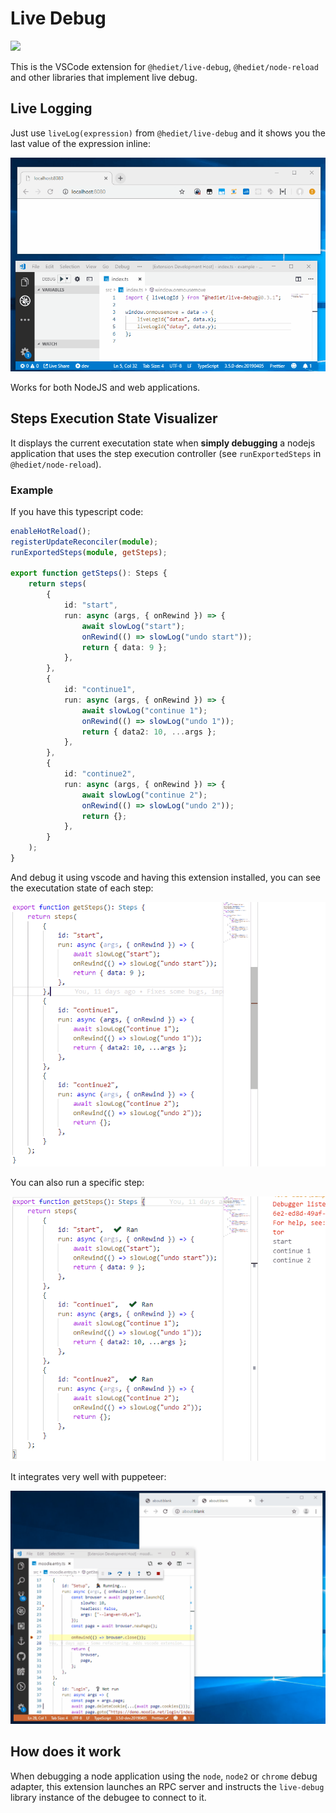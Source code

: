# Live Debug

[![](https://img.shields.io/twitter/follow/hediet_dev.svg?style=social)](https://twitter.com/intent/follow?screen_name=hediet_dev)

This is the VSCode extension for `@hediet/live-debug`, `@hediet/node-reload`
and other libraries that implement live debug.

## Live Logging

Just use `liveLog(expression)` from `@hediet/live-debug`
and it shows you the last value of the expression inline:

![Demo](./docs/demo-live-log.gif)

Works for both NodeJS and web applications.

## Steps Execution State Visualizer

It displays the current executation state when **simply debugging**
a nodejs application that uses the step execution controller
(see `runExportedSteps` in `@hediet/node-reload`).

### Example

If you have this typescript code:

```ts
enableHotReload();
registerUpdateReconciler(module);
runExportedSteps(module, getSteps);

export function getSteps(): Steps {
	return steps(
		{
			id: "start",
			run: async (args, { onRewind }) => {
				await slowLog("start");
				onRewind(() => slowLog("undo start"));
				return { data: 9 };
			},
		},
		{
			id: "continue1",
			run: async (args, { onRewind }) => {
				await slowLog("continue 1");
				onRewind(() => slowLog("undo 1"));
				return { data2: 10, ...args };
			},
		},
		{
			id: "continue2",
			run: async (args, { onRewind }) => {
				await slowLog("continue 2");
				onRewind(() => slowLog("undo 2"));
				return {};
			},
		}
	);
}
```

And debug it using vscode and having this extension installed, you can see the executation state of each step:

![Execution state](./docs/demo-vscode-steps1.gif)

You can also run a specific step:

![Move to step](./docs/demo-vscode-steps2.gif)

It integrates very well with puppeteer:

![Puppeteer Demo](./docs/demo-puppeteer.gif)

## How does it work

When debugging a node application using the `node`, `node2` or `chrome` debug adapter,
this extension launches an RPC server and
instructs the `live-debug` library instance of the debugee to connect to it.

